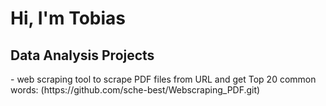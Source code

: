 <h1>Hi, I'm Tobias</h1> 
<h2> Data Analysis Projects</h2>
- web scraping tool to scrape PDF files from URL and get Top 20 common words: (https://github.com/sche-best/Webscraping_PDF.git)


<!--
**sche-best/sche-best** is a ✨ _special_ ✨ repository because its `README.md` (this file) appears on your GitHub profile.

Here are some ideas to get you started:

- 🔭 I’m currently working on ...
- 🌱 I’m currently learning ...
- 👯 I’m looking to collaborate on ...
- 🤔 I’m looking for help with ...
- 💬 Ask me about ...
- 📫 How to reach me: ...
- 😄 Pronouns: ...
- ⚡ Fun fact: ...
-->
